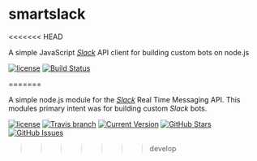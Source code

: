 # smartslack
<<<<<<< HEAD

A simple JavaScript [*Slack*](https://slack.com) API client for building custom bots on node.js 

[![license](http://img.shields.io/badge/license-MIT-blue.svg?style=flat)](https://raw.githubusercontent.com/philliphenslee/smartslack/master/LICENSE)
[![Build Status](https://travis-ci.org/philliphenslee/smartslack.svg?branch=master)](https://travis-ci.org/philliphenslee/smartslack)


=======

A simple node.js module for the [*Slack*](https://slack.com) Real Time Messaging API. This modules primary intent was for building custom *Slack* bots.  

[![license](http://img.shields.io/badge/license-MIT-blue.svg?style=flat-square)](https://raw.githubusercontent.com/philliphenslee/smartslack/master/LICENSE)
[![Travis branch](https://img.shields.io/travis/philliphenslee/smartslack/master.svg?style=flat-square)](https://travis-ci.org/philliphenslee/smartslack)
[![Current Version](https://img.shields.io/badge/version-0.0.1-red.svg?style=flat-square)](https://github.com/philliphenslee/smartslack)
[![GitHub Stars](https://img.shields.io/github/stars/philliphenslee/smartslack.svg?style=flat-square)](https://github.com/philliphenslee/smartslack/stargazers)
[![GitHub Issues](https://img.shields.io/github/issues/philliphenslee/smartslack.svg?style=flat-square)](https://github.com/philliphenslee/smartslack/issues)


>>>>>>> develop
